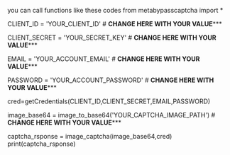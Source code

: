 you can call functions like these codes
from metabypasscaptcha import *

CLIENT_ID = 'YOUR_CLIENT_ID'  # ****CHANGE HERE WITH YOUR VALUE*******

CLIENT_SECRET = 'YOUR_SECRET_KEY'  # ****CHANGE HERE WITH YOUR VALUE*******

EMAIL = 'YOUR_ACCOUNT_EMAIL'  # ****CHANGE HERE WITH YOUR VALUE*******

PASSWORD = 'YOUR_ACCOUNT_PASSWORD'  # ****CHANGE HERE WITH YOUR VALUE*******

cred=getCredentials(CLIENT_ID,CLIENT_SECRET,EMAIL,PASSWORD)

image_base64 = image_to_base64('YOUR_CAPTCHA_IMAGE_PATH')  # ****CHANGE HERE WITH YOUR VALUE*******

captcha_rsponse = image_captcha(image_base64,cred)
print(captcha_rsponse)
